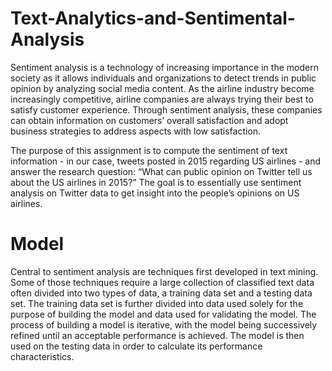# Text-Analytics-and-Sentimental-Analysis
Sentiment analysis is a technology of increasing importance in the modern society as it allows individuals and organizations to detect trends in public opinion by analyzing social media content. As the airline industry become increasingly competitive, airline companies are always trying their best to satisfy customer experience. Through sentiment analysis, these companies can obtain information on customers’ overall satisfaction and adopt business strategies to address aspects with low satisfaction.

The purpose of this assignment is to compute the sentiment of text information - in our case, tweets posted in 2015 regarding US airlines - and answer the research question: “What can public opinion on Twitter tell us about the US airlines in 2015?” The goal is to essentially use sentiment analysis on Twitter data to get insight into the people’s opinions on US airlines.

# Model
Central to sentiment analysis are techniques first developed in text mining. Some of those techniques require a large collection of classified text data often divided into two types of data, a training data set and a testing data set. The training data set is further divided into data used solely for the purpose of building the model and data used for validating the model. The process of building a model is iterative, with the model being successively refined until an acceptable performance is achieved. The model is then used on the testing data in order to calculate its performance characteristics.
